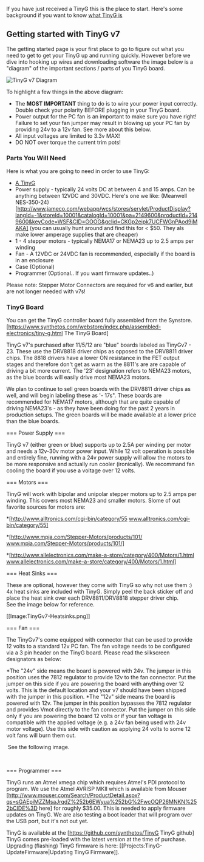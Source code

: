 If you have just received a TinyG this is the place to start. Here's some background if you want to know [what TinyG is](https://github.com/synthetos/TinyG/wiki/What-is-TinyG)

## Getting started with TinyG v7
The getting started page is your first place to go to figure out what you need to get to get your TinyG up and running quickly. However before we dive into hooking up wires and downloading software the image below is a "diagram" of the important sections / parts of you TinyG board. 

![TinyG v7 Diagram](https://www.dropbox.com/s/92r2bt5p6fqlw08/TinyGv7-2.png)

To highlight a few things in the above diagram:

* The **MOST IMPORTANT** thing to do is to wire your power input correctly. Double check your polarity BEFORE plugging in your TinyG board.
* Power output for the PC fan is an important to make sure you have right! Failure to set your fan jumper may result in blowing up your PC fan by providing 24v to a 12v fan. See more about this below. 
* All input voltages are limited to 3.3v MAX! 
* DO NOT over torque the current trim pots!

### Parts You Will Need
Here is what you are going to need in order to use TinyG: 

* [A TinyG](https://www.synthetos.com/webstore/index.php/assembled-electronics/tiny-g.html)
* Power supply - typically 24 volts DC at between 4 and 15 amps. Can be anything between 12VDC and 30VDC. Here's one we like: (Meanwell NES-350-24)[http://www.jameco.com/webapp/wcs/stores/servlet/ProductDisplay?langId=-1&storeId=10001&catalogId=10001&pa=2149600&productId=2149600&keyCode=WSF&CID=GOOG&gclid=CKGp2eipk7UCFWGnPAod9jMAKA] (you can usually hunt around and find this for < $50. They als make lower amperage supplies that are cheaper)
* 1 - 4 stepper motors - typically NEMA17 or NEMA23 up to 2.5 amps per winding
* Fan - A 12VDC or 24VDC fan is recommended, especially if the board is in an enclosure 
* Case (Optional) 
* Programmer (Optional.. If you want firmware updates..)

Please note: Stepper Motor Connectors are required for v6 and earlier, but are not longer needed with v7s!

### TinyG Board
You can get the TinyG controller board fully assembled from the Synstore.<br> [https://www.synthetos.com/webstore/index.php/assembled-electronics/tiny-g.html The TinyG Board] 

TinyG v7's purchased after 11/5/12 are "blue" boards labeled as TinyGv7 - 23. These use the DRV8818 driver chips as opposed to the DRV8811 driver chips. The 8818 drivers have a lower ON resistance in the FET output stages and therefore don't get as warm as the 8811's are are capable of driving a bit more current. The '23' designation refers to NEMA23 motors, as the blue boards will easily drive most NEMA23 motors. 

We plan to continue to sell green boards with the DRV8811 driver chips as well, and will begin labeling these as '- 17s". These boards are recommended for NEMA17 motors, although that are quite capable of driving NEMA23's - as they have been doing for the past 2 years in production setups. The green boards will be made available at a lower price than the blue boards. 

=== Power Supply  ===

TinyG v7 (either green or blue) supports up to 2.5A per winding per motor and needs a 12v-30v motor power input. While 12 volt operation is possible and entirely fine, running with a 24v power supply will allow the motors to be more responsive and actually run cooler (ironically). We recommand fan cooling the board if you use a voltage over 12 volts. 

=== Motors  ===

TinyG will work with bipolar and unipolar stepper motors up to 2.5 amps per winding. This covers most NEMA23 and smaller motors. Slome of out favorite sources for motors are: 

*[http://www.alltronics.com/cgi-bin/category/55 www.alltronics.com/cgi-bin/category/55]

*[http://www.mpja.com/Stepper-Motors/products/101/ www.mpja.com/Stepper-Motors/products/101/]

*[http://www.allelectronics.com/make-a-store/category/400/Motors/1.html www.allelectronics.com/make-a-store/category/400/Motors/1.html]<br>

=== Heat Sinks  ===

These are optional, however they come with TinyG so why not use them&nbsp;:)<br> 4x heat sinks are included with TinyG. Simply peel the back sticker off and place the heat sink over each DRV8811/DRV8818 stepper driver chip. <br> See the image below for reference. 

[[Image:TinyGv7-Heatsinks.png]] 

=== Fan  ===

The TinyGv7's come equipped with connector that can be used to provide 12 volts to a standard 12v PC fan. The fan voltage needs to be configured via a 3 pin header on the TinyG board. Please read the silkscreen designators as below: 

*The "24v" side means the board is powered with 24v. The jumper in this position uses the 7812 regulator to provide 12v to the fan connector. Put the jumper on this side if you are powering the board with anything over 12 volts. This is the default location and your v7 should have been shipped with the jumper in this position. 
*The "12v" side means the board is powered with 12v. The jumper in this position bypasses the 7812 regulator and provides Vmot directly to the fan connector. Put the jumper on this side only if you are powering the board 12 volts or if your fan voltage is compatible with the applied voltage (e.g. a 24v fan being used with 24v motor voltage). Use this side with caution as applying 24 volts to some 12 volt fans will burn them out.

&nbsp;See the following image.<br> 

<br> 

=== Programmer  ===

TinyG runs an Atmel xmega chip which requires Atmel's PDI protocol to program. We use the Atmel AVRISP MKII which is available from Mouser [http://www.mouser.com/Search/ProductDetail.aspx?qs=sGAEpiMZZMsaJrqdZ%252b6EWyua%252bG%2FwcOQP26MNKN%252bCIDE%3D here] for roughly $35.00. This is needed to apply firmware updates on TinyG. We are also testing a boot loader that will program over the USB port, but it's not out yet.<br> 

TinyG is available at the [https://github.com/synthetos/TinyG TinyG github]<br> TinyG comes pre-loaded with the latest version at the time of purchase. Upgrading (flashing) TinyG firmware is here: [[Projects:TinyG-UpdateFirmware|Updating TinyG Firmware]].